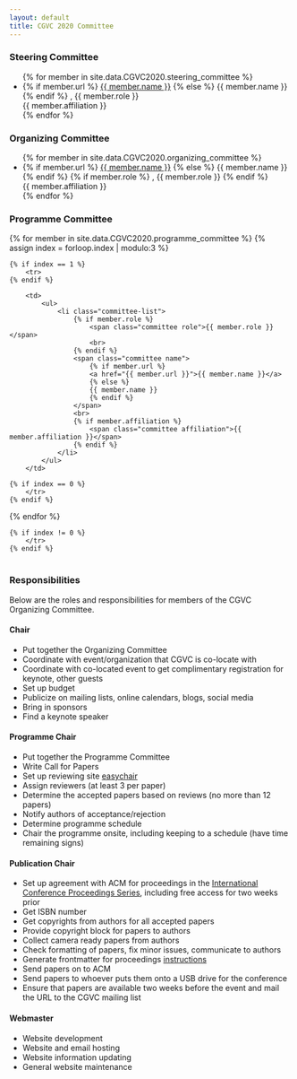 ```yaml
---
layout: default
title: CGVC 2020 Committee
---
```


### Steering Committee

<ul>
    {% for member in site.data.CGVC2020.steering_committee %}
    <li class="committee-list">
        <span class="committee name">
            {% if member.url %}
            <a href="{{ member.url }}">{{ member.name }}</a>
            {% else %}
            {{ member.name }}
            {% endif %}
        </span>
        <span class="committee role">, {{ member.role }}</span><br>
        <span class="committee affiliation">{{ member.affiliation }}</span>
    </li>
    {% endfor %}
</ul>

### Organizing Committee

<ul>
    {% for member in site.data.CGVC2020.organizing_committee %}
    <li class="committee-list">
        <span class="committee name">
            {% if member.url %}
            <a href="{{ member.url }}">{{ member.name }}</a>
            {% else %}
            {{ member.name }}
            {% endif %}
        </span>
        {% if member.role %}
        <span class="committee role">, {{ member.role }}</span>
        {% endif %}
        <br>
        <span class="committee affiliation">{{ member.affiliation }}</span>
    </li>
    {% endfor %}
</ul>

### Programme Committee

<table>

{% for member in site.data.CGVC2020.programme_committee %}
{% assign index = forloop.index | modulo:3 %}

    {% if index == 1 %}
        <tr>
    {% endif %}

        <td>
            <ul>
                <li class="committee-list">
                    {% if member.role %}
                        <span class="committee role">{{ member.role }}</span>
                        <br>
                    {% endif %}
                    <span class="committee name">
                        {% if member.url %}
                        <a href="{{ member.url }}">{{ member.name }}</a>
                        {% else %}
                        {{ member.name }}
                        {% endif %}
                    </span>
                    <br>
                    {% if member.affiliation %}
                        <span class="committee affiliation">{{ member.affiliation }}</span>
                    {% endif %}
                </li>
            </ul>
        </td>

    {% if index == 0 %}
        </tr>
    {% endif %}

{% endfor %}

    {% if index != 0 %}
        </tr>
    {% endif %}

</table>

### Responsibilities

Below are the roles and responsibilities for members of the CGVC Organizing Committee.

#### Chair

- Put together the Organizing Committee
- Coordinate with event/organization that CGVC is co-locate with
- Coordinate with co-located event to get complimentary registration for keynote, other guests
- Set up budget
- Publicize on mailing lists, online calendars, blogs, social media
- Bring in sponsors
- Find a keynote speaker

#### Programme Chair

- Put together the Programme Committee
- Write Call for Papers
- Set up reviewing site [easychair](http://www.easychair.org/)
- Assign reviewers (at least 3 per paper)
- Determine the accepted papers based on reviews (no more than 12 papers)
- Notify authors of acceptance/rejection
- Determine programme schedule
- Chair the programme onsite, including keeping to a schedule (have time remaining signs)

#### Publication Chair

- Set up agreement with ACM for proceedings in the [International Conference Proceedings
  Series](https://www.acm.org/publications/icp_series), including free access for two weeks prior
- Get ISBN number
- Get copyrights from authors for all accepted papers
- Provide copyright block for papers to authors
- Collect camera ready papers from authors
- Check formatting of papers, fix minor issues, communicate to authors
- Generate frontmatter for proceedings [instructions](https://www.acm.org/publications/icps-instructions/)
- Send papers on to ACM
- Send papers to whoever puts them onto a USB drive for the conference
- Ensure that papers are available two weeks before the event and mail the URL to the CGVC mailing list

#### Webmaster

- Website development
- Website and email hosting
- Website information updating
- General website maintenance

